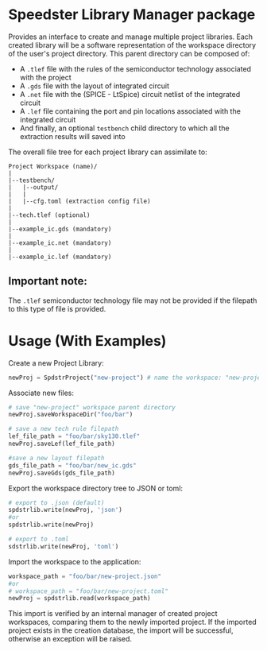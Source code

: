 # Speedster Library Manager package
Provides an interface to create and manage multiple project libraries.
Each created library will be a software representation of the workspace directory of the user's project directory. This parent directory can be composed of:
- A ```.tlef``` file with the rules of the semiconductor technology associated with the project
- A ```.gds``` file with the layout of integrated circuit
- A ```.net``` file with the (SPICE - LtSpice) circuit netlist of the integrated circuit
- A ```.lef``` file containing the port and pin locations associated with the integrated circuit
- And finally, an optional ```testbench``` child directory to which all the extraction results will saved into

The overall file tree for each project library can assimilate to:
```tree
Project Workspace (name)/
|
|--testbench/
|   |--output/
|   |
|   |--cfg.toml (extraction config file)
|
|--tech.tlef (optional)
|
|--example_ic.gds (mandatory)
|
|--example_ic.net (mandatory)
|
|--example_ic.lef (mandatory)
```

## Important note:

The ```.tlef``` semiconductor technology file may not be provided if the filepath to this type of file is provided.

# Usage (With Examples)
Create a new Project Library:
```Python
newProj = SpdstrProject("new-project") # name the workspace: "new-project"
```

Associate new files:
```Python
# save "new-project" workspace parent directory
newProj.saveWorkspaceDir("foo/bar")

# save a new tech rule filepath
lef_file_path = "foo/bar/sky130.tlef"
newProj.saveLef(lef_file_path)

#save a new layout filepath
gds_file_path = "foo/bar/new_ic.gds"
newProj.saveGds(gds_file_path)
```

Export the workspace directory tree to JSON or toml:
```Python
# export to .json (default)
spdstrlib.write(newProj, 'json')
#or
spdstrlib.write(newProj)

# export to .toml
sdstrlib.write(newProj, 'toml')
``` 

Import the workspace to the application:
```Python
workspace_path = "foo/bar/new-project.json"
#or 
# workspace_path = "foo/bar/new-project.toml"
newProj = spdstrlib.read(workspace_path)
```

This import is verified by an internal manager of created project workspaces, comparing them to the newly imported project. If the imported project exists in the creation database, the import will be successful, otherwise an exception will be raised.
